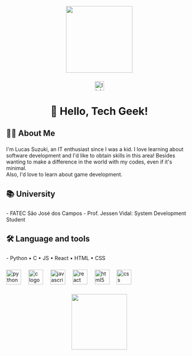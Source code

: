 <div align="center">
  <img height="180" src="https://dthezntil550i.cloudfront.net/43/0004731449/ca576867-f3ce-45cc-b4a3-014f35550c5f.gif"  />
</div>

###

<div align="center">
  <a href="https://www.linkedin.com/in/lucas-suzuki-695010380" target="_blank">
    <img src="https://img.shields.io/static/v1?message=LinkedIn&logo=linkedin&label=&color=0077B5&logoColor=white&labelColor=&style=for-the-badge" height="25" alt="linkedin logo"  />
  </a>
</div>

###

<h1 align="center">🤖 Hello, Tech Geek!</h1>

###

<h2 align="left">👨‍💻  About Me</h2>

###

<p align="left">I'm Lucas Suzuki, an IT enthusiast since I was a kid. I love learning about software development and I'd like to obtain skills in this area! Besides wanting to make a difference in the world with my codes, even if it's minimal.<br>Also, I'd love to learn about game development.</p>

###

<h2 align="left">📚 University</h2>

###



<p align="left">- FATEC São José dos Campos - Prof. Jessen Vidal: System Development Student</p>

###

<h2 align="left">🛠 Language and tools</h2>

###



<p align="left">- Python • C • JS • React • HTML • CSS</p>

###

<div align="left">
  <img src="https://cdn.jsdelivr.net/gh/devicons/devicon/icons/python/python-original.svg" height="40" alt="python logo"  />
  <img width="12" />
  <img src="https://cdn.jsdelivr.net/gh/devicons/devicon/icons/c/c-original.svg" height="40" alt="c logo"  />
  <img width="12" />
  <img src="https://cdn.jsdelivr.net/gh/devicons/devicon/icons/javascript/javascript-original.svg" height="40" alt="javascript logo"  />
  <img width="12" />
  <img src="https://cdn.jsdelivr.net/gh/devicons/devicon/icons/react/react-original.svg" height="40" alt="react logo"  />
  <img width="12" />
  <img src="https://cdn.jsdelivr.net/gh/devicons/devicon/icons/html5/html5-original.svg" height="40" alt="html5 logo"  />
  <img width="12" />
  <img src="https://cdn.jsdelivr.net/gh/devicons/devicon/icons/css3/css3-original.svg" height="40" alt="css logo"  />
</div>

###

<div align="center">
  <img height="150" src="https://i.pinimg.com/originals/ae/49/f0/ae49f0b2eaf092695185f90a8ce26df8.gif"  />
</div>

###
